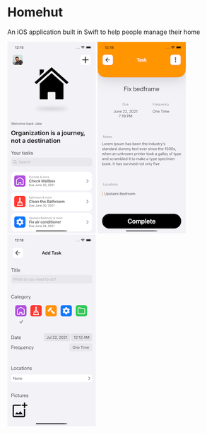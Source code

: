 # Homehut
An iOS application built in Swift to help people manage their home

![](home.png) ![](task.png) ![](addTask.png)






